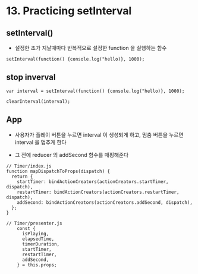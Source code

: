 # 13. Practicing setInterval

## setInterval()

- 설정한 초가 지날때마다 반복적으로 설정한 function 을 실행하는 함수

```
setInterval(function() {console.log("hello)}, 1000);
```

## stop inverval

```
var interval = setInterval(function() {console.log("hello)}, 1000);

clearInterval(interval);
```

## App

- 사용자가 플레이 버튼을 누르면 interval 이 생성되게 하고, 멈춤 버튼을 누르면 interval 을 멈추게 한다

- 그 전에 reducer 의 addSecond 함수를 매핑해준다

```
// Timer/index.js
function mapDispatchToProps(dispatch) {
  return {
    startTimer: bindActionCreators(actionCreators.startTimer, dispatch),
    restartTimer: bindActionCreators(actionCreators.restartTimer, dispatch),
    addSecond: bindActionCreators(actionCreators.addSecond, dispatch),
  };
}

// Timer/presenter.js
    const {
      isPlaying,
      elapsedTime,
      timerDuration,
      startTimer,
      restartTimer,
      addSecond,
    } = this.props;
```
